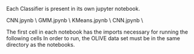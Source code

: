 Each Classifier is present in its own jupyter notebook. 

CNN.jpynb \\
GMM.jpynb \\
KMeans.jpynb \\
CNN.jpynb \\

The first cell in each notebook has the imports necessary for running the following cells
In order to run, the OLIVE data set must be in the same directory as the notebooks. 
